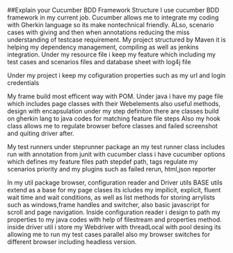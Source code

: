 ##Explain your Cucumber BDD Framework Structure
I use cucumber BDD framework in my current job. Cucumber allows me 
to integrate my coding with Gherkin language so its make nontechnical friendly.
ALso, scenario cases with giving and then when annotations reducing the miss understanding of
testcase requirement.
    My project structured by Maven it is helping my 
dependency management, compiling as well as jenkins integration.
   Under my resource file i keep my feature which including 
my test cases and scenarios files and database sheet with 
log4j file

Under my project i keep my cofiguration  properties such 
as my url and login credentials

 My frame build most efficent way with POM. 
Under java i have my page file which includes page classes
with their Webelements also useful methods, design with 
encapsulation
under my step definiton there are classes build on gherkin 
lang to java codes for matching feature file steps 
Also my hook class allows me to regulate browser 
 before classes and failed screenshot and quiting driver after.

   My test runners under steprunner package an my test runner class includes
run with annotation from junit with cucumber class i have cucumber options
which defines my feature files path stepdef path, tags regulate my scenarios priority
and my plugins such as failed rerun, html,json reporter 

In my util package browser, configuration reader and Driver utils
  BASE utils extend as a base for my page clases its icludes my 
impilicit, explicit, fluent wait time and wait conditions, as well
as list methods for storing arrylists such as windows,frame
handles and switcher, also basic javascript for scroll and page
navigation.
 Inside configuration reader i design to path my properties
 to my java codes with help of filestream and properties method.
  inside driver util i store my Webdriver with threadLocal 
with pool desing its allowing me to run my test cases parallel
also my browser switches for different browser including headless
version.



